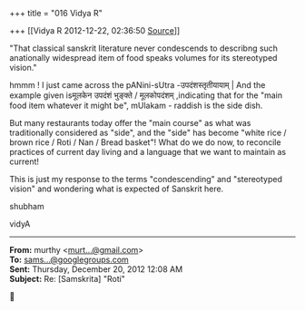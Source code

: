 +++
title = "016 Vidya R"

+++
[[Vidya R	2012-12-22, 02:36:50 [Source](https://groups.google.com/g/samskrita/c/2Xl_fNcS8GI)]]



"That classical sanskrit literature never condescends to describng such anationally widespread item of food speaks volumes for its stereotyped vision."  

  

hmmm ! I just came across the pANini-sUtra -उपदंशस्तृतीयायाम् \| And the example given isमूलकेन उपदंशं भुङ्क्ते / मूलकोपदंशम् ,indicating that for the "main food item whatever it might be", mUlakam - raddish is the side dish.

  

But many restaurants today offer the "main course" as what was traditionally considered as "side", and the "side" has become "white rice / brown rice / Roti / Nan / Bread basket"! What do we do now, to reconcile practices of current day living and a language that we want to maintain as current!

  

This is just my response to the terms "condescending" and "stereotyped vision" and wondering what is expected of Sanskrit here.

  

shubham

vidyA

  

------------------------------------------------------------------------

**From:** murthy \<[murt...@gmail.com]()\>  
**To:** [sams...@googlegroups.com]()  
**Sent:** Thursday, December 20, 2012 12:08 AM  
**Subject:** Re: \[Samskrita\] "Roti"  



